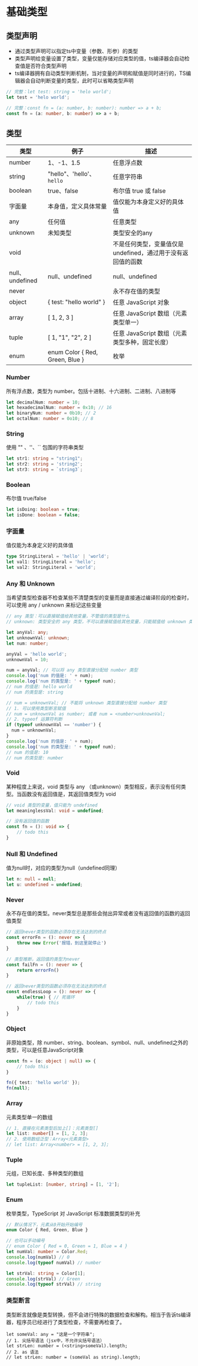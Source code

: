 # 基础类型



## 类型声明

- 通过类型声明可以指定ts中变量（参数、形参）的类型
- 类型声明给变量设置了类型，变量仅能存储对应类型的值，ts编译器会自动检查值是否符合类型声明
- ts编译器拥有自动类型判断机制，当对变量的声明和赋值是同时进行的，TS编辑器会自动判断变量的类型，此时可以省略类型声明

```typescript
// 完整：let test: string = 'helo world';
let test = 'helo world';

// 完整：const fn = (a: number, b: number): number => a + b;
const fn = (a: number, b: number) => a + b;
```



## 类型

| 类型            | 例子                             | 描述                                                        |
| --------------- | -------------------------------- | ----------------------------------------------------------- |
| number          | 1、-1、1.5                       | 任意浮点数                                                  |
| string          | "hello"、'hello'、`hello`        | 任意字符串                                                  |
| boolean         | true、false                      | 布尔值 true 或 false                                        |
| 字面量          | 本身值，定义具体常量             | 值仅能为本身定义好的具体值                                  |
| any             | 任何值                           | 任意类型                                                    |
| unknown         | 未知类型                         | 类型安全的any                                               |
| void            |                                  | 不是任何类型，变量值仅是undefined，通过用于没有返回值的函数 |
| null、undefined | null、undefined                  | null、undefined                                             |
| never           |                                  | 永不存在值的类型                                            |
| object          | { test: "hello world" }          | 任意 JavaScript 对象                                        |
| array           | [ 1, 2, 3 ]                      | 任意 JavaScript 数组（元素类型单一）                        |
| tuple           | [ 1, "1", "2", 2 ]               | 任意 JavaScript 数组（元素类型多种，固定长度）              |
| enum            | enum Color { Red,  Green, Blue } | 枚举                                                        |

### Number

所有浮点数，类型为 number。包括十进制、十六进制、二进制、八进制等

```typescript
let decimalNum: number = 10;
let hexadecimalNum: number = 0x10; // 16
let binaryNum: number = 0b10; // 2
let octalNum: number = 0o10; // 8
```

### String

使用 "" 、''、`` 包围的字符串类型

```typescript
let str1: string = "string1";
let str2: string = 'string2';
let str3: string = `string3`;
```

### Boolean

布尔值 true/false

```typescript
let isDoing: boolean = true;
let isDone: boolean = false;
```

### 字面量

值仅能为本身定义好的具体值

```typescript
type StringLiteral = 'hello' | 'world';
let val1: StringLiteral = 'hello';
let val2: StringLiteral = 'world';
```

### Any 和 Unknown

当希望类型检查器不检查某些不清楚类型的变量而是直接通过编译阶段的检查时，可以使用 any / unknown 来标记这些变量

```typescript
// any 类型：可以直接赋值给其他变量，不管值的类型是什么
// unknown: 类型安全的 any 类型，不可以直接赋值给其他变量，只能赋值给 unknown 类型

let anyVal: any;
let unknownVal: unknown;
let num: number;

anyVal = 'hello world';
unknownVal = 10;

num = anyVal; // 可以将 any 类型直接分配给 number 类型
console.log('num 的值是: ' + num);
console.log('num 的类型是: ' + typeof num);
// num 的值是: hello world
// num 的类型是: string

// num = unknownVal; // 不能将 unknown 类型直接分配给 number 类型
// 1. 可以使用类型断言赋值
// num = unknownVal as number; 或者 num = <number>unknownVal;
// 2. typeof 运算符判断
if (typeof unknownVal == 'number') {
  num = unknownVal;
}
console.log('num 的值是: ' + num);
console.log('num 的类型是: ' + typeof num);
// num 的值是: 10
// num 的类型是: number
```

### Void

某种程度上来说，void 类型与 any （或unknown）类型相反，表示没有任何类型。当函数没有返回值是，其返回值类型为 void

```typescript
// void 类型的变量，值只能为 undefined
let meaninglessVal: void = undefined;

// 没有返回值的函数
const fn = (): void => {
	// todo this
}
```

### Null 和 Undefined

值为null时，对应的类型为null（undefined同理）

```typescript
let n: null = null;
let u: undefined = undefined;
```

### Never

永不存在值的类型。never类型总是那些会抛出异常或者没有返回值的函数的返回值类型

```typescript
// 返回never类型的函数必须存在无法达到的终点
const errorFn = (): never => {
	throw new Error('报错，到这里就停止')
}

// 类型推断，返回值的类型为never
const failFn = (): never => {
	return errorFn()
}

// 返回never类型的函数必须存在无法达到的终点
const endlessLoop = (): never => {
	while(true) { // 死循环
		// todo this
	}
}
```

### Object

非原始类型，除 number、string、boolean、symbol、null、undefined之外的类型，可以是任意JavaScript对象

```typescript
const fn = (o: object | null) => {
	// todo this
}

fn({ test: 'hello world' });
fn(null);
```

### Array

元素类型单一的数组

```typescript
// 1. 直接在元素类型后加上[]：元素类型[]
let list: number[] = [1, 2, 3];
// 2. 使用数组泛型：Array<元素类型>
// let list: Array<number> = [1, 2, 3];
```

### Tuple

元组，已知长度、多种类型的数组

```typescript
let tupleList: [number, string] = [1, '2'];
```

### Enum

枚举类型，TypeScript 对 JavaScript 标准数据类型的补充

```typescript
// 默认情况下，元素从0开始开始编号
enum Color { Red, Green, Blue }

// 也可以手动编号
// enum Color { Red = 0, Green = 1, Blue = 4 }
let numVal: number = Color.Red;
console.log(numVal) // 0
console.log(typeof numVal) // number 

let strVal: string = Color[1];
console.log(strVal) // Green
console.log(typeof strVal) // string
```

### 类型断言

类型断言就像是类型转换，但不会进行特殊的数据检查和解构。相当于告诉ts编译器，程序员已经进行了类型检查，不需要再检查了。

```
let someVal: any = "这是一个字符串";
// 1. 尖括号语法（jsx中，不允许尖括号语法）
let strLen: number = (<string>someVal).length;
// 2. as 语法
// let strLen: number = (someVal as string).length;
```

